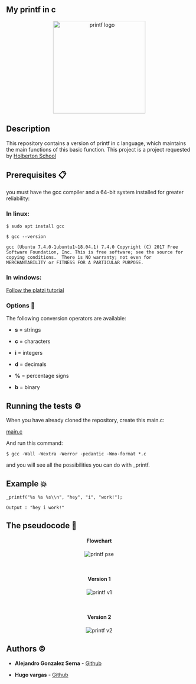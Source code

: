 ## My printf in c

<p align="center"><img width="250" src="https://i.ibb.co/C6kH9Bd/Sin-t-tulo-1.png" alt="printf logo"></a></p>

## Description

This repository contains a version of printf in c language, which maintains the main functions of this basic function. This project is a project requested by [Holberton School](https://www.holbertonschool.com/)


## Prerequisites 📋

you must have the gcc compiler and a 64-bit system installed for greater reliability:

### In linux:

`$ sudo apt install gcc`

`$ gcc --version`

`gcc (Ubuntu 7.4.0-1ubuntu1~18.04.1) 7.4.0
Copyright (C) 2017 Free Software Foundation, Inc.
This is free software; see the source for copying conditions.  There is NO
warranty; not even for MERCHANTABILITY or FITNESS FOR A PARTICULAR PURPOSE.`

### In windows:

[Follow the platzi tutorial](https://platzi.com/tutoriales/1469-algoritmos/1901-como-instalar-gcc-para-compilar-programas-en-c-desde-la-consola-en-windows/)


### Options :mag_right:

The following conversion operators are available:

- **s** = strings

- **c** = characters

- **i** = integers

- **d** = decimals

- **%** = percentage signs

- **b** = binary

## Running the tests ⚙️

When you have already cloned the repository, create this main.c:

[main.c](https://github.com/alejogonza/printf/blob/alejo/test/main.c)

And run this command:

`$ gcc -Wall -Wextra -Werror -pedantic -Wno-format *.c`

and you will see all the possibilities you can do with _printf.

## Example :boom:

`_printf("%s %s %s\\n", "hey", "i", "work!");`

`Output : "hey i work!"`

## The pseudocode :pencil:

<h4 align="center">Flowchart</h4>

<p align="center"><img src="https://i.ibb.co/6NcnNJJ/Diagrama-en-blanco.png" alt="printf pse"></a></p>
<br>
<h4 align="center">Version 1</h4>
<p align="center"><img src="https://i.ibb.co/F7WD9DB/Whats-App-Image-2019-07-30-at-5-05-30-PM.jpg" alt="printf v1"></a></p>
<br>
<h4 align="center">Version 2</h4>
<p align="center"><img src="https://i.ibb.co/yRLVZpW/Whats-App-Image-2019-07-30-at-5-05-29-PM.jpg" alt="printf v2"></a></p>

## Authors :copyright:

* **Alejandro Gonzalez Serna** - [Github](https://github.com/alejogonza/)

* **Hugo vargas** - [Github](https://github.com/vargas88hugo)


